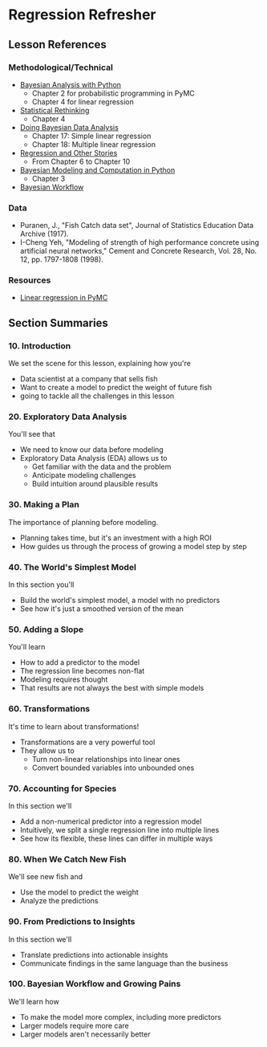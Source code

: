 # Regression Refresher

## Lesson References

### Methodological/Technical

* [Bayesian Analysis with Python](https://www.amazon.com/Bayesian-Analysis-Python-Practical-probabilistic/dp/1805127160)
    * Chapter 2 for probabilistic programming in PyMC
    * Chapter 4 for linear regression
* [Statistical Rethinking](https://xcelab.net/rm/statistical-rethinking/)
    * Chapter 4
* [Doing Bayesian Data Analysis](https://www.amazon.com/Doing-Bayesian-Data-Analysis-Tutorial-dp-0124058884/dp/0124058884/)
    * Chapter 17: Simple linear regression
    * Chapter 18: Multiple linear regression
* [Regression and Other Stories](https://www.cambridge.org/highereducation/books/regression-and-other-stories/DD20DD6C9057118581076E54E40C372C)
    * From Chapter 6 to Chapter 10
* [Bayesian Modeling and Computation in Python](https://bayesiancomputationbook.com/welcome.html)
    * Chapter 3
* [Bayesian Workflow](https://arxiv.org/abs/2011.01808)

### Data

* Puranen, J., "Fish Catch data set", Journal of Statistics Education Data Archive (1917).
* I-Cheng Yeh, "Modeling of strength of high performance concrete using artificial neural networks," Cement and Concrete Research, Vol. 28, No. 12, pp. 1797-1808 (1998).

### Resources

* [Linear regression in PyMC](https://www.pymc.io/projects/docs/en/stable/learn/core_notebooks/GLM_linear.html)


## Section Summaries

### 10. Introduction

We set the scene for this lesson, explaining how you're

* Data scientist at a company that sells fish
* Want to create a model to predict the weight of future fish
* going to tackle all the challenges in this lesson

### 20. Exploratory Data Analysis

You'll see that

* We need to know our data before modeling
* Exploratory Data Analysis (EDA) allows us to 
    * Get familiar with the data and the problem
    * Anticipate modeling challenges
    * Build intuition around plausible results

### 30. Making a Plan

The importance of planning before modeling.

* Planning takes time, but it's an investment with a high ROI
* How guides us through the process of growing a model step by step

### 40. The World's Simplest Model

In this section you'll  

* Build the world's simplest model, a model with no predictors
* See how it's just a smoothed version of the mean

### 50. Adding a Slope

You'll learn

* How to add a predictor to the model
* The regression line becomes non-flat
* Modeling requires thought
* That results are not always the best with simple models

### 60. Transformations

It's time to learn about transformations!

* Transformations are a very powerful tool
* They allow us to 
    * Turn non-linear relationships into linear ones
    * Convert bounded variables into unbounded ones

### 70. Accounting for Species

In this section we'll

* Add a non-numerical predictor into a regression model
* Intuitively, we split a single regression line into multiple lines
* See how its flexible, these lines can differ in multiple ways

### 80. When We Catch New Fish

We'll see new fish and

* Use the model to predict the weight 
* Analyze the predictions

### 90. From Predictions to Insights

In this section we'll

* Translate predictions into actionable insights
* Communicate findings in the same language than the business

### 100. Bayesian Workflow and Growing Pains

We'll learn how

* To make the model more complex, including more predictors
* Larger models require more care
* Larger models aren't necessarily better
